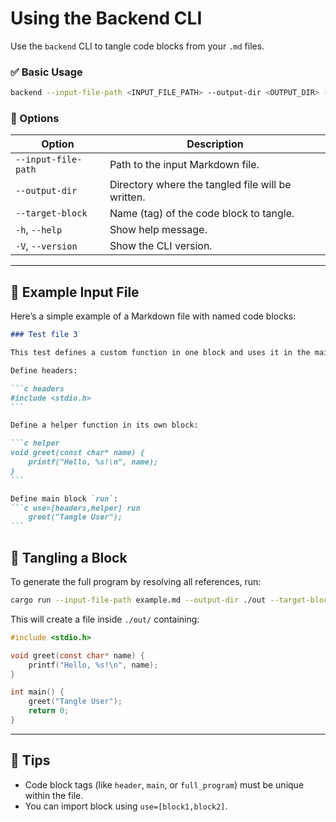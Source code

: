 # Using the Backend CLI

Use the `backend` CLI to tangle code blocks from your `.md` files.

### ✅ Basic Usage

```sh
backend --input-file-path <INPUT_FILE_PATH> --output-dir <OUTPUT_DIR> --target-block <TARGET_BLOCK>
```

### 🔧 Options

| Option                     | Description                                                                 |
|---------------------------|-----------------------------------------------------------------------------|
| `--input-file-path`       | Path to the input Markdown file.                                            |
| `--output-dir`            | Directory where the tangled file will be written.                           |
| `--target-block`          | Name (tag) of the code block to tangle.                                     |
| `-h`, `--help`            | Show help message.                                                           |
| `-V`, `--version`         | Show the CLI version.                                                        |

---

## 📄 Example Input File

Here’s a simple example of a Markdown file with named code blocks:

````markdown
### Test file 3

This test defines a custom function in one block and uses it in the main block by importing it.

Define headers:

```c headers
#include <stdio.h>
```

Define a helper function in its own block:

```c helper
void greet(const char* name) {
    printf("Hello, %s!\n", name);
}
```

Define main block `run`:
```c use=[headers,helper] run
    greet("Tangle User");
```

````

## 🧵 Tangling a Block

To generate the full program by resolving all references, run:

```sh
cargo run --input-file-path example.md --output-dir ./out --target-block run
```

This will create a file inside `./out/` containing:

````c
#include <stdio.h>

void greet(const char* name) {
    printf("Hello, %s!\n", name);
}

int main() {
    greet("Tangle User");
    return 0;
}

````

---

## 📌 Tips

- Code block tags (like `header`, `main`, or `full_program`) must be unique within the file.
- You can import block using `use=[block1,block2]`.
